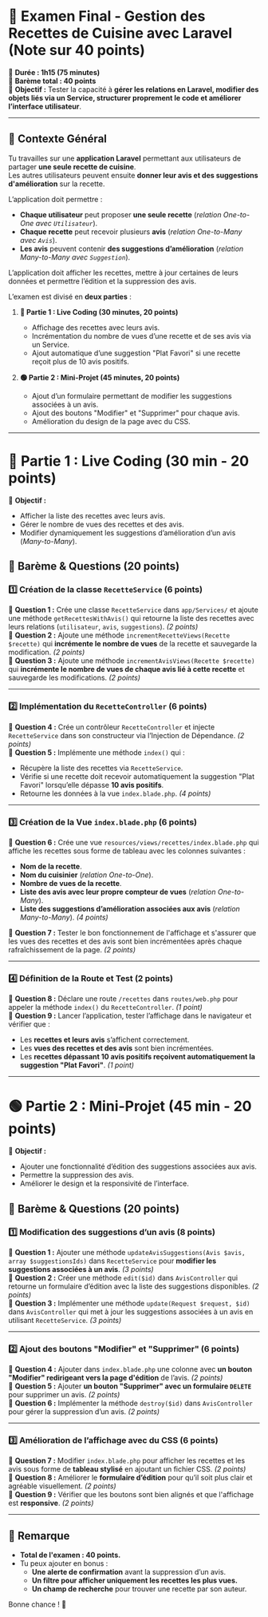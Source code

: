 # **📌 Examen Final - Gestion des Recettes de Cuisine avec Laravel (Note sur 40 points)**
📌 **Durée : 1h15 (75 minutes)**  
📌 **Barème total : 40 points**  
📌 **Objectif :** Tester la capacité à **gérer les relations en Laravel, modifier des objets liés via un Service, structurer proprement le code et améliorer l’interface utilisateur**.  

---

## **🔹 Contexte Général**  
Tu travailles sur une **application Laravel** permettant aux utilisateurs de partager **une seule recette de cuisine**.  
Les autres utilisateurs peuvent ensuite **donner leur avis et des suggestions d'amélioration** sur la recette.  

L’application doit permettre :  
- **Chaque utilisateur** peut proposer **une seule recette** (*relation One-to-One avec `Utilisateur`*).  
- **Chaque recette** peut recevoir plusieurs **avis** (*relation One-to-Many avec `Avis`*).  
- **Les avis** peuvent contenir **des suggestions d’amélioration** (*relation Many-to-Many avec `Suggestion`*).  

L’application doit afficher les recettes, mettre à jour certaines de leurs données et permettre l’édition et la suppression des avis.

L’examen est divisé en **deux parties** :

1. **🔴 Partie 1 : Live Coding (30 minutes, 20 points)**  
   - Affichage des recettes avec leurs avis.  
   - Incrémentation du nombre de vues d’une recette et de ses avis via un Service.  
   - Ajout automatique d’une suggestion "Plat Favori" si une recette reçoit plus de 10 avis positifs.  

2. **🟢 Partie 2 : Mini-Projet (45 minutes, 20 points)**  
   - Ajout d’un formulaire permettant de modifier les suggestions associées à un avis.  
   - Ajout des boutons "Modifier" et "Supprimer" pour chaque avis.  
   - Amélioration du design de la page avec du CSS.  

---

# **🔴 Partie 1 : Live Coding (30 min - 20 points)**  
📌 **Objectif :**  
- Afficher la liste des recettes avec leurs avis.  
- Gérer le nombre de vues des recettes et des avis.  
- Modifier dynamiquement les suggestions d’amélioration d’un avis (*Many-to-Many*).  

## **🔹 Barème & Questions (20 points)**
### **1️⃣ Création de la classe `RecetteService` (6 points)**
📌 **Question 1 :** Crée une classe `RecetteService` dans `app/Services/` et ajoute une méthode `getRecettesWithAvis()` qui retourne la liste des recettes avec leurs relations (`utilisateur`, `avis`, `suggestions`). *(2 points)*  
📌 **Question 2 :** Ajoute une méthode `incrementRecetteViews(Recette $recette)` qui **incrémente le nombre de vues** de la recette et sauvegarde la modification. *(2 points)*  
📌 **Question 3 :** Ajoute une méthode `incrementAvisViews(Recette $recette)` qui **incrémente le nombre de vues de chaque avis lié à cette recette** et sauvegarde les modifications. *(2 points)*  

---

### **2️⃣ Implémentation du `RecetteController` (6 points)**
📌 **Question 4 :** Crée un contrôleur `RecetteController` et injecte `RecetteService` dans son constructeur via l’Injection de Dépendance. *(2 points)*  
📌 **Question 5 :** Implémente une méthode `index()` qui :
- Récupère la liste des recettes via `RecetteService`.
- Vérifie si une recette doit recevoir automatiquement la suggestion "Plat Favori" lorsqu’elle dépasse **10 avis positifs**.
- Retourne les données à la vue `index.blade.php`. *(4 points)*  

---

### **3️⃣ Création de la Vue `index.blade.php` (6 points)**
📌 **Question 6 :** Crée une vue `resources/views/recettes/index.blade.php` qui affiche les recettes sous forme de tableau avec les colonnes suivantes :  
- **Nom de la recette**.  
- **Nom du cuisinier** (*relation One-to-One*).  
- **Nombre de vues de la recette**.  
- **Liste des avis avec leur propre compteur de vues** (*relation One-to-Many*).  
- **Liste des suggestions d’amélioration associées aux avis** (*relation Many-to-Many*). *(4 points)*  

📌 **Question 7 :** Tester le bon fonctionnement de l'affichage et s'assurer que les vues des recettes et des avis sont bien incrémentées après chaque rafraîchissement de la page. *(2 points)*  

---

### **4️⃣ Définition de la Route et Test (2 points)**
📌 **Question 8 :** Déclare une route `/recettes` dans `routes/web.php` pour appeler la méthode `index()` du `RecetteController`. *(1 point)*  
📌 **Question 9 :** Lancer l’application, tester l’affichage dans le navigateur et vérifier que :
- Les **recettes et leurs avis** s’affichent correctement.
- Les **vues des recettes et des avis** sont bien incrémentées.
- Les **recettes dépassant 10 avis positifs reçoivent automatiquement la suggestion "Plat Favori"**. *(1 point)*  

---

# **🟢 Partie 2 : Mini-Projet (45 min - 20 points)**  
📌 **Objectif :**  
- Ajouter une fonctionnalité d’édition des suggestions associées aux avis.  
- Permettre la suppression des avis.  
- Améliorer le design et la responsivité de l’interface.  

## **🔹 Barème & Questions (20 points)**
### **1️⃣ Modification des suggestions d’un avis (8 points)**
📌 **Question 1 :** Ajouter une méthode `updateAvisSuggestions(Avis $avis, array $suggestionsIds)` dans `RecetteService` pour **modifier les suggestions associées à un avis**. *(3 points)*  
📌 **Question 2 :** Créer une méthode `edit($id)` dans `AvisController` qui retourne un formulaire d’édition avec la liste des suggestions disponibles. *(2 points)*  
📌 **Question 3 :** Implémenter une méthode `update(Request $request, $id)` dans `AvisController` qui met à jour les suggestions associées à un avis en utilisant `RecetteService`. *(3 points)*  

---

### **2️⃣ Ajout des boutons "Modifier" et "Supprimer" (6 points)**
📌 **Question 4 :** Ajouter dans `index.blade.php` une colonne avec **un bouton "Modifier" redirigeant vers la page d'édition** de l’avis. *(2 points)*  
📌 **Question 5 :** Ajouter **un bouton "Supprimer" avec un formulaire `DELETE`** pour supprimer un avis. *(2 points)*  
📌 **Question 6 :** Implémenter la méthode `destroy($id)` dans `AvisController` pour gérer la suppression d’un avis. *(2 points)*  

---

### **3️⃣ Amélioration de l’affichage avec du CSS (6 points)**
📌 **Question 7 :** Modifier `index.blade.php` pour afficher les recettes et les avis sous forme de **tableau stylisé** en ajoutant un fichier CSS. *(2 points)*  
📌 **Question 8 :** Améliorer le **formulaire d’édition** pour qu’il soit plus clair et agréable visuellement. *(2 points)*  
📌 **Question 9 :** Vérifier que les boutons sont bien alignés et que l'affichage est **responsive**. *(2 points)*  

---

## **📢 Remarque**
- **Total de l'examen : 40 points.**  
- Tu peux ajouter en bonus :
  - **Une alerte de confirmation** avant la suppression d’un avis.  
  - **Un filtre pour afficher uniquement les recettes les plus vues.**  
  - **Un champ de recherche** pour trouver une recette par son auteur.  

Bonne chance ! 🚀